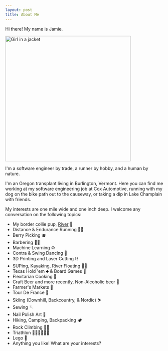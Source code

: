 ```yaml
---
layout: post
title: About Me
---
```


Hi there! My name is Jamie.

<img src="../images/me.jpg" alt="Girl in a jacket" width="400" >

I'm a software engineer by trade, a runner by hobby, and a human by nature.

I'm an Oregon transplant living in Burlington, Vermont. Here you can find me working at my software engineering job at Cox Automotive, running with my dog on the bike path out to the causeway, or taking a dip in Lake Champlain with friends.

My interests are one mile wide and one inch deep. I welcome any conversation on the following topics:
<ul>
<li>My border collie pup, <a href="images/river.jpg">River</a> 🐶</li>
<li>Distance & Endurance Running 🏃‍♀️</li>
<li>Berry Picking 🫐</li>
<li>Barbering 💇‍♂️</li>
<li>Machine Learning ⚙️</li>
<li>Contra & Swing Dancing 💃</li>
<li>3D Printing and Laser Cutting ⛓️</li>
<li>SUPing, Kayaking, River Floating 🚣‍♀️</li>
<li>Texas Hold 'em ♣️ & Board Games 🎲</li>
<li>Flexitarian Cooking 🧆</li>
<li>Craft Beer and more recently, Non-Alcoholic beer 🍺</li>
<li>Farmer's Markets 🍅</li>
<li>Tour De France 🚵</li>
<li>Skiing (Downhill, Backcountry, & Nordic) ⛷️</li>
<li>Sewing 🪡</li>
<li>Nail Polish Art 💅</li>
<li>Hiking, Camping, Backpacking 🏕️</li>
<li>Rock Climbing 🧗‍♀️</li>
<li>Triathlon 🏊‍♀️🚴‍♀️🏃‍♀️</li>
<li>Lego 🧱</li>
<li>Anything you like! What are your interests?</li>
</ul>
